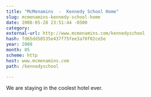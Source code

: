 ```yaml
---
title: "McMenamins  -  Kennedy School Home"
slug: mcmenamins-kennedy-school-home
date: 2008-05-28 23:51:44 -0500
category: 
external-url: http://www.mcmenamins.com/kennedyschool
hash: fd65dd58535e437f75fee3a70f02ce5e
year: 2008
month: 05
scheme: http
host: www.mcmenamins.com
path: /kennedyschool

---
```


We are staying in the coolest hotel ever. 
